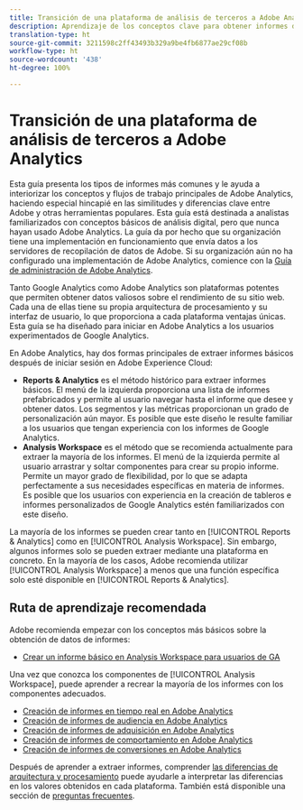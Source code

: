```yaml
---
title: Transición de una plataforma de análisis de terceros a Adobe Analytics
description: Aprendizaje de los conceptos clave para obtener informes dirigido a usuarios familiarizados con otras plataformas, como Google Analytics.
translation-type: ht
source-git-commit: 3211598c2ff43493b329a9be4fb6877ae29cf08b
workflow-type: ht
source-wordcount: '438'
ht-degree: 100%

---
```



# Transición de una plataforma de análisis de terceros a Adobe Analytics

Esta guía presenta los tipos de informes más comunes y le ayuda a interiorizar los conceptos y flujos de trabajo principales de Adobe Analytics, haciendo especial hincapié en las similitudes y diferencias clave entre Adobe y otras herramientas populares. Esta guía está destinada a analistas familiarizados con conceptos básicos de análisis digital, pero que nunca hayan usado Adobe Analytics. La guía da por hecho que su organización tiene una implementación en funcionamiento que envía datos a los servidores de recopilación de datos de Adobe. Si su organización aún no ha configurado una implementación de Adobe Analytics, comience con la [Guía de administración de Adobe Analytics](/help/admin/admin-console/first-admin-guide.md).

Tanto Google Analytics como Adobe Analytics son plataformas potentes que permiten obtener datos valiosos sobre el rendimiento de su sitio web. Cada una de ellas tiene su propia arquitectura de procesamiento y su interfaz de usuario, lo que proporciona a cada plataforma ventajas únicas. Esta guía se ha diseñado para iniciar en Adobe Analytics a los usuarios experimentados de Google Analytics.

En Adobe Analytics, hay dos formas principales de extraer informes básicos después de iniciar sesión en Adobe Experience Cloud:

* **Reports &amp; Analytics** es el método histórico para extraer informes básicos. El menú de la izquierda proporciona una lista de informes prefabricados y permite al usuario navegar hasta el informe que desee y obtener datos. Los segmentos y las métricas proporcionan un grado de personalización aún mayor. Es posible que este diseño le resulte familiar a los usuarios que tengan experiencia con los informes de Google Analytics.
* **Analysis Workspace** es el método que se recomienda actualmente para extraer la mayoría de los informes. El menú de la izquierda permite al usuario arrastrar y soltar componentes para crear su propio informe. Permite un mayor grado de flexibilidad, por lo que se adapta perfectamente a sus necesidades específicas en materia de informes. Es posible que los usuarios con experiencia en la creación de tableros e informes personalizados de Google Analytics estén familiarizados con este diseño.

La mayoría de los informes se pueden crear tanto en [!UICONTROL Reports &amp; Analytics] como en [!UICONTROL Analysis Workspace]. Sin embargo, algunos informes solo se pueden extraer mediante una plataforma en concreto. En la mayoría de los casos, Adobe recomienda utilizar [!UICONTROL Analysis Workspace] a menos que una función específica solo esté disponible en [!UICONTROL Reports &amp; Analytics].

## Ruta de aprendizaje recomendada

Adobe recomienda empezar con los conceptos más básicos sobre la obtención de datos de informes:

* [Crear un informe básico en Analysis Workspace para usuarios de GA](reports/create-report.md)

Una vez que conozca los componentes de [!UICONTROL Analysis Workspace], puede aprender a recrear la mayoría de los informes con los componentes adecuados.

* [Creación de informes en tiempo real en Adobe Analytics](reports/realtime-reports.md)
* [Creación de informes de audiencia en Adobe Analytics](reports/audience-reports.md)
* [Creación de informes de adquisición en Adobe Analytics](reports/acquisition-reports.md)
* [Creación de informes de comportamiento en Adobe Analytics](reports/behavior-reports.md)
* [Creación de informes de conversiones en Adobe Analytics](reports/conversions-reports.md)

Después de aprender a extraer informes, comprender [las diferencias de arquitectura y procesamiento](processing-differences.md) puede ayudarle a interpretar las diferencias en los valores obtenidos en cada plataforma. También está disponible una sección de [preguntas frecuentes](faq.md).
